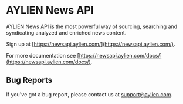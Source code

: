 # AYLIEN News API

AYLIEN News API is the most powerful way of sourcing, searching and syndicating analyzed and enriched news content.

Sign up at [https://newsapi.aylien.com/](https://newsapi.aylien.com/).

For more documentation see [https://newsapi.aylien.com/docs/](https://newsapi.aylien.com/docs/).

## Bug Reports
If you've got a bug report, please contact us at support@aylien.com.

